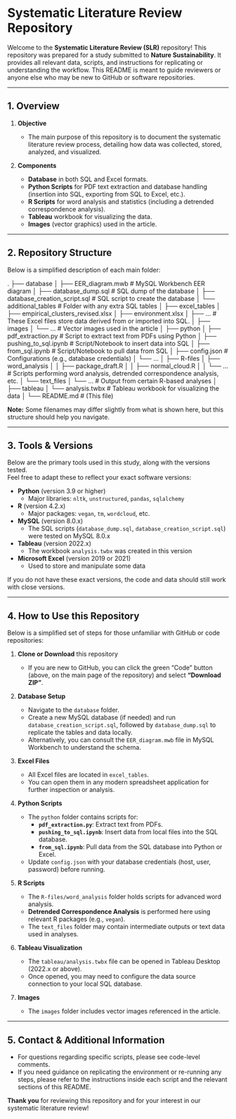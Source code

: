 # Systematic Literature Review Repository

Welcome to the **Systematic Literature Review (SLR)** repository! This repository was prepared for a study submitted to **Nature Sustainability**. It provides all relevant data, scripts, and instructions for replicating or understanding the workflow. This README is meant to guide reviewers or anyone else who may be new to GitHub or software repositories.

---

## 1. Overview

1. **Objective**  
   - The main purpose of this repository is to document the systematic literature review process, detailing how data was collected, stored, analyzed, and visualized.

2. **Components**  
   - **Database** in both SQL and Excel formats.  
   - **Python Scripts** for PDF text extraction and database handling (insertion into SQL, exporting from SQL to Excel, etc.).  
   - **R Scripts** for word analysis and statistics (including a detrended correspondence analysis).  
   - **Tableau** workbook for visualizing the data.  
   - **Images** (vector graphics) used in the article.

---

## 2. Repository Structure

Below is a simplified description of each main folder:


.
├── database
│   ├── EER_diagram.mwb            # MySQL Workbench EER diagram
│   ├── database_dump.sql          # SQL dump of the database
│   ├── database_creation_script.sql  # SQL script to create the database
│   └── additional_tables          # Folder with any extra SQL tables
│
├── excel_tables
│   ├── empirical_clusters_revised.xlsx
│   ├── environment.xlsx
│   ├── …                          # These Excel files store data derived from or imported into SQL.
│
├── images
│   └── …                          # Vector images used in the article
│
├── python
│   ├── pdf_extraction.py          # Script to extract text from PDFs using Python
│   ├── pushing_to_sql.ipynb       # Script/Notebook to insert data into SQL
│   ├── from_sql.ipynb             # Script/Notebook to pull data from SQL
│   ├── config.json                # Configurations (e.g., database credentials)
│   └── … 
│
├── R-files
│   ├── word_analysis
│   │   ├── package_draft.R
│   │   ├── normal_cloud.R
│   │   └── …                      # Scripts performing word analysis, detrended correspondence analysis, etc.
│   └── text_files
│       └── …                      # Output from certain R-based analyses
│
├── tableau
│   └── analysis.twbx              # Tableau workbook for visualizing the data
│
└── README.md                    # (This file)


**Note:** Some filenames may differ slightly from what is shown here, but this structure should help you navigate.

---

## 3. Tools & Versions

Below are the primary tools used in this study, along with the versions tested.  
Feel free to adapt these to reflect your exact software versions:

- **Python** (version 3.9 or higher)
  - Major libraries: `nltk`, `unstructured`, `pandas`, `sqlalchemy`
- **R** (version 4.2.x)
  - Major packages: `vegan`, `tm`, `wordcloud`, etc.
- **MySQL** (version 8.0.x)
  - The SQL scripts (`database_dump.sql`, `database_creation_script.sql`) were tested on MySQL 8.0.x
- **Tableau** (version 2022.x)
  - The workbook `analysis.twbx` was created in this version
- **Microsoft Excel** (version 2019 or 2021)
  - Used to store and manipulate some data

If you do not have these exact versions, the code and data should still work with close versions.

---

## 4. How to Use this Repository

Below is a simplified set of steps for those unfamiliar with GitHub or code repositories:

1. **Clone or Download** this repository
   - If you are new to GitHub, you can click the green “Code” button (above, on the main page of the repository) and select **“Download ZIP”**.

2. **Database Setup**
   - Navigate to the `database` folder.
   - Create a new MySQL database (if needed) and run `database_creation_script.sql`, followed by `database_dump.sql` to replicate the tables and data locally.
   - Alternatively, you can consult the `EER_diagram.mwb` file in MySQL Workbench to understand the schema.

3. **Excel Files**
   - All Excel files are located in `excel_tables`.
   - You can open them in any modern spreadsheet application for further inspection or analysis.

4. **Python Scripts**
   - The `python` folder contains scripts for:
     - **`pdf_extraction.py`**: Extract text from PDFs.  
     - **`pushing_to_sql.ipynb`**: Insert data from local files into the SQL database.  
     - **`from_sql.ipynb`**: Pull data from the SQL database into Python or Excel.  
   - Update `config.json` with your database credentials (host, user, password) before running.

5. **R Scripts**
   - The `R-files/word_analysis` folder holds scripts for advanced word analysis.
   - **Detrended Correspondence Analysis** is performed here using relevant R packages (e.g., `vegan`).
   - The `text_files` folder may contain intermediate outputs or text data used in analyses.

6. **Tableau Visualization**
   - The `tableau/analysis.twbx` file can be opened in Tableau Desktop (2022.x or above).
   - Once opened, you may need to configure the data source connection to your local SQL database.

7. **Images**
   - The `images` folder includes vector images referenced in the article.

---

## 5. Contact & Additional Information

- For questions regarding specific scripts, please see code-level comments.
- If you need guidance on replicating the environment or re-running any steps, please refer to the instructions inside each script and the relevant sections of this README.

**Thank you** for reviewing this repository and for your interest in our systematic literature review!